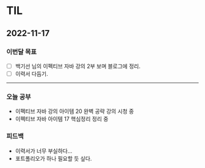# TIL

## 2022-11-17



### 이번달 목표

- [ ] 백기선 님의 이펙티브 자바 강의 2부 보며 블로그에 정리.
- [ ] 이력서 다듬기.

---


### 오늘 공부

- 이펙티브 자바 강의 아이템 20 완벽 공략 강의 시청 중
- 이펙티브 자바 아이템 17 핵심정리 정리 중

### 피드백

- 이력서가 너무 부실하다...
- 포트폴리오가 하나 필요할 듯 싶다.